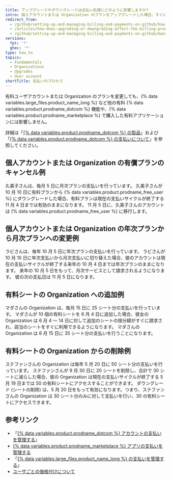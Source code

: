 ```yaml
---
title: アップグレードやダウングレードは支払い処理にどのように影響しますか?
intro: 個人アカウントまたは Organization のプランをアップグレードした場合、すぐに変更が適用されます。 プランをダウングレードした場合、現在の支払いサイクルの終了時に変更が適用されます。
redirect_from:
  - /github/setting-up-and-managing-billing-and-payments-on-github/how-does-upgrading-or-downgrading-affect-the-billing-process
  - /articles/how-does-upgrading-or-downgrading-affect-the-billing-process
  - /github/setting-up-and-managing-billing-and-payments-on-github/managing-billing-for-your-github-account/how-does-upgrading-or-downgrading-affect-the-billing-process
versions:
  fpt: '*'
  ghec: '*'
type: how_to
topics:
  - Fundamentals
  - Organizations
  - Upgrades
  - User account
shortTitle: 支払いのプロセス
---
```


有料ユーザアカウントまたは Organization のプランを変更しても、{% data variables.large_files.product_name_long %} など他の有料 {% data variables.product.prodname_dotcom %} 機能や、{% data variables.product.prodname_marketplace %} で購入した有料アプリケーションには影響しません。

詳細は「[{% data variables.product.prodname_dotcom %} の製品](/articles/github-s-products)」および「[{% data variables.product.prodname_dotcom %} の支払いについて](/articles/about-billing-on-github)」を参照してください。

## 個人アカウントまたは Organization の有償プランのキャンセル例

久美子さんは、毎月 5 日に月次プランの支払いを行っています。 久美子さんが 10 月 10 日に有料プランから {% data variables.product.prodname_free_user %} にダウングレードした場合、有料プランは現在の支払いサイクルが終了する 11 月 4 日までは有効のままになります。 11 月 5 日に、久美子さんのアカウントは {% data variables.product.prodname_free_user %} に移行します。

## 個人アカウントまたは Organization の年次プランから月次プランへの変更例

ラビさんは、毎年 10 月 5 日に年次プランの支払いを行っています。 ラビさんが 10 月 10 日に年次支払いから月次支払いに切り替えた場合、彼のアカウントは現在の支払いサイクルが終了する来年の 10 月 4 日までは年次プランのままになります。 来年の 10 月 5 日をもって、月次サービスとして請求されるようになります。 彼の次の支払日は 11 月 5 日になります。

## 有料シートの Organization への追加例

マダさんの Organization は、毎月 15 日に 25 シート分の支払いを行っています。 マダさんが 10 個の有料シートを 6 月 4 日に追加した場合、彼女の Organization は 6 月 4 ～ 14 日に対して追加のシートの按分額がすぐに請求され、該当のシートをすぐに利用できるようになります。 マダさんの Organization は 6 月 15 日に 35 シート分の支払いを行うことになります。

## 有料シートの Organization からの削除例

ステファンさんの Organization は毎年 5 月 20 日に 50 シート分の支払いを行っています。 ステファンさんが 9 月 30 日に 20 シートを削除し、合計で 30 シートに減らした場合、彼の Organization は現在の支払いサイクルが終了する 5 月 19 日までは 50 の有料シートにアクセスすることができます。 ダウングレード (シートの削除) は、5 月 20 日をもって有効になります。つまり、ステファンさんの Organization は 30 シート分のみに対して支払いを行い、30 の有料シートにアクセスできます。

## 参考リンク

- 「[{% data variables.product.prodname_dotcom %} アカウントの支払いを管理する](/articles/managing-billing-for-your-github-account)」
- [{% data variables.product.prodname_marketplace %} アプリの支払いを管理する](/articles/managing-billing-for-github-marketplace-apps)
- 「[{% data variables.large_files.product_name_long %} の支払いを管理する](/articles/managing-billing-for-git-large-file-storage)」
- [ユーザごとの価格付けについて](/articles/about-per-user-pricing)
